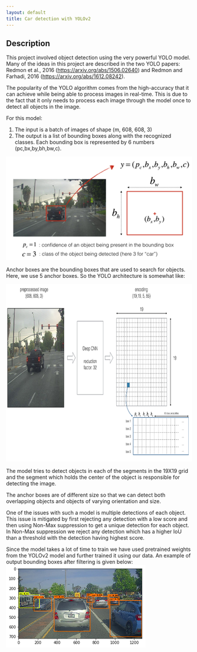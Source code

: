 ```yaml
---
layout: default
title: Car detection with YOLOv2
---
```


## **Description**

This project involved object detection using the very powerful YOLO model. Many of the ideas in this project are described in the two YOLO papers: Redmon et al., 2016 (https://arxiv.org/abs/1506.02640) and Redmon and Farhadi, 2016 (https://arxiv.org/abs/1612.08242).

The popularity of the YOLO algorithm comes from the high-accuracy that it can achieve while being able to process images in real-time. This is due to the fact that it only needs to process each image through the model once to detect all objects in the image. 

For this model:
1. The input is a batch of images of shape (m, 608, 608, 3)
2. The output is a list of bounding boxes along with the recognized classes. Each bounding box is represented by 6 numbers  (pc,bx,by,bh,bw,c).

<img src="/assets/img/box_label.png" alt="Logo" />

Anchor boxes are the bounding boxes that are used to search for objects. Here, we use 5 anchor boxes. So the YOLO architecture is somewhat like:

<img src="/assets/img/yolo_architecture.png" alt="Logo" height="480" width="640" />

The model tries to detect objects in each of the segments in the 19X19 grid and the segment which holds the center of the object is responsible for detecting the image.

The anchor boxes are of different size so that we can detect both overlapping objects and objects of varying orientation and size.

One of the issues with such a model is multiple detections of each object. This issue is mitigated by first rejecting any detection with a low score and then using Non-Max suppression to get a unique detection for each object. In Non-Max suppression we reject any detection which has a higher IoU than a threshold with the detection having highest score.

Since the model takes a lot of time to train we have used pretrained weights from the YOLOv2 model and further trained it using our data. An example of output bounding boxes after filtering is given below:
<img src="/assets/img/download.png" alt="Logo" />
